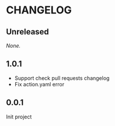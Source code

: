 # CHANGELOG

## Unreleased

*None.*

## 1.0.1

- Support check pull requests changelog
- Fix action.yaml error

## 0.0.1

Init project

